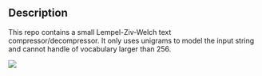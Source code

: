 ## Description
This repo contains a small Lempel-Ziv-Welch text compressor/decompressor. It only uses unigrams to model the input string and cannot handle of vocabulary larger than 256.

![](https://github.com/gavinbarrett/TextPack/workflows/Lossless%20Recovery/badge.svg)
